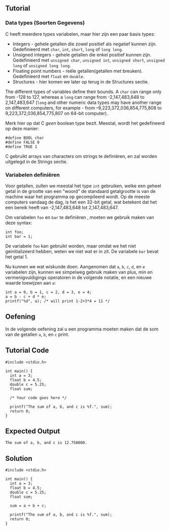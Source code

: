 Tutorial
--------

### Data types (Soorten Gegevens)

C heeft meerdere types variabelen, maar hier zijn een paar basis types:

* Integers - gehele getallen die zowel positief als negatief kunnen zijn. Gedefinieerd met `char`, `int`, `short`, `long` of `long long`.
* Unsigned integers - gehele getallen die enkel positief kunnen zijn. Gedefinieerd met `unsigned char`, `unsigned int`, `unsigned short`, `unsigned long` of `unsigned long long`.
* Floating point numbers - reële getallen(getallen met breuken). Gedefinieerd met `float` en `double`.
* Structures - hier komen we later op terug in de Structures sectie.

The different types of variables define their bounds. A `char` can range only from -128 to 127, whereas a `long` can range from -2,147,483,648 to 2,147,483,647 (`long` and other numeric data types may have another range on different computers, for example - from –9,223,372,036,854,775,808 to 9,223,372,036,854,775,807 on 64-bit computer).

Merk hier op dat C _geen_ boolean type bezit. Meestal, wordt het gedefineerd op deze manier:

    #define BOOL char
    #define FALSE 0
    #define TRUE 1

C gebruikt arrays van characters om strings te definiëren, en zal worden uitgelegd in de Strings sectie.

### Variabelen definiëren

Voor getallen, zullen we meestal het type `int` gebruiken, welke een geheel getal in de grootte van een "woord" de standaard getalgrootte is van de machine waar het programma op gecompileerd wordt. Op de meeste computers vandaag de dag, is het een 32-bit getal, wat betekent dat het een bereik heeft van -2,147,483,648 tot 2,147,483,647.

Om variabelen `foo` en `bar` te definiëren , moeten we gebruik maken van deze syntax:

    int foo;
    int bar = 1;

De variabele `foo` kan gebruikt worden, maar omdat we het niet geinitializeerd hebben, weten we niet wat er in zit. De variabele `bar` bevat het getal 1.

Nu kunnen we wat wiskunde doen. Aangenomen dat `a`, `b`, `c`, `d`, en `e` variabelen zijn, kunnen we simpelweg gebruik maken van plus, min en vermenigvuldigings operatoren in de volgende notatie, en een nieuwe waarde toewijzen aan `a`:

    int a = 0, b = 1, c = 2, d = 3, e = 4;
    a = b - c + d * e;
    printf("%d", a); /* will print 1-2+3*4 = 11 */

Oefening
--------

In de volgende oefening zal u een programma moeten maken dat de som van de getallen `a`, `b`, en `c` print.

Tutorial Code
-------------

    #include <stdio.h>

    int main() {
      int a = 3;
      float b = 4.5;
      double c = 5.25;
      float sum;

      /* Your code goes here */

      printf("The sum of a, b, and c is %f.", sum);
      return 0;
    }

Expected Output
---------------
    The sum of a, b, and c is 12.750000.

Solution
--------
    #include <stdio.h>

    int main() {
      int a = 3;
      float b = 4.5;
      double c = 5.25;
      float sum;

      sum = a + b + c;

      printf("The sum of a, b, and c is %f.", sum);
      return 0;
    }
